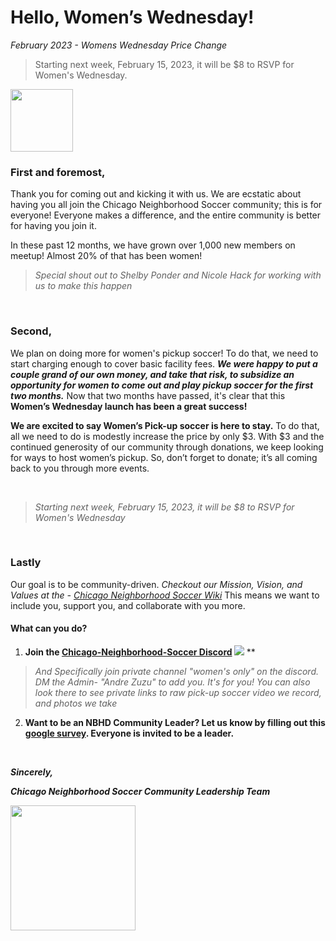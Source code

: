 # Hello, Women’s Wednesday! 

*February 2023 - Womens Wednesday Price Change*

>Starting next week, February 15, 2023, it will be $8 to RSVP for Women's Wednesday. 

<img src="https://user-images.githubusercontent.com/34843515/217692129-4d4aec29-18d4-41ab-bc20-5f91f5cb6ab9.png" height=100px>

</br>


### **First and foremost**, 

Thank you for coming out and kicking it with us. We are ecstatic about having you all join the Chicago Neighborhood Soccer community; this is for everyone!  Everyone makes a difference, and the entire community is better for having you join it.  


In these past 12 months, we have grown over 1,000 new members on meetup! Almost 20% of that has been women!  

> *Special shout out to Shelby Ponder and Nicole Hack for working with us to make this happen*


</br>

### **Second**, 


We plan on doing more for women's pickup soccer!  To do that, we need to start charging enough to cover basic facility fees.  ***We were happy to put a couple grand of our own money, and take that risk, to subsidize an opportunity for women to come out and play pickup soccer for the first two months.***  Now that two months have passed, it's clear that this **Women’s Wednesday launch has been a great success!**  

**We are excited to say Women’s Pick-up soccer is here to stay.** To do that, all we need to do is modestly increase the price by only $3. With $3 and the continued generosity of our community through donations, we keep looking for ways to host women’s pickup. So, don’t forget to donate; it’s all coming back to you through more events.

</br>

> *Starting next week, February 15, 2023, it will be $8 to RSVP for Women's Wednesday*

</br>

### **Lastly** ###  

Our goal is to be community-driven. *Checkout our Mission, Vision, and Values at the - [Chicago Neighborhood Soccer Wiki](https://github.com/OpenFutbol/chicago-neighborhood-soccer/wiki)* This means we want to include you, support you, and collaborate with you more.  


#### What can you do? 

1. **Join the [Chicago-Neighborhood-Soccer Discord](https://discord.gg/rhfCzz3Gfj) [<img src="https://img.shields.io/badge/Discord-5865F2?style=for-the-badge&logo=discord&logoColor=white">](https://discord.com/invite/rhfCzz3Gfj)**
**
> *And Specifically join private channel "women's only" on the discord. DM the Admin- "Andre Zuzu" to add you. It's for you! You can also look there to see private links to raw pick-up soccer video we record, and photos we take*

2. **Want to be an NBHD Community Leader?  Let us know by filling out this [google survey](https://docs.google.com/forms/d/18c6h3QUnWgfAu97f5767hQNEqfUNeE8Fwv5MiS8mGdk/viewform?edit_requested=true).  Everyone is invited to be a leader.**

</br>


***Sincerely,***

***Chicago Neighborhood Soccer Community Leadership Team***

<img src="https://user-images.githubusercontent.com/34843515/217690685-d13b01e3-d9ff-430d-a9c9-c55b388bad74.jpg" width=200px>
